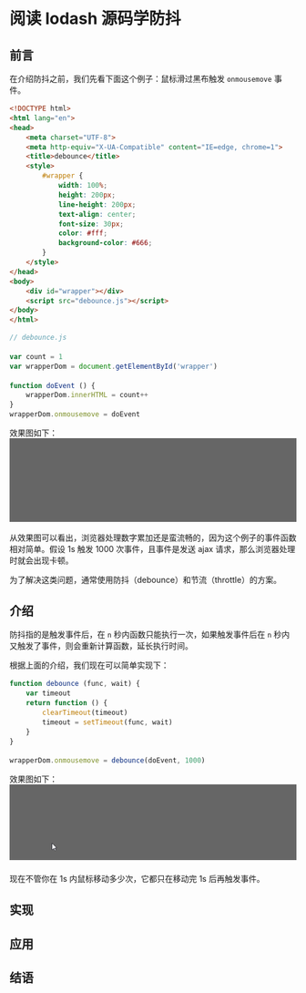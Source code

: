 # 阅读 lodash 源码学防抖

## 前言

在介绍防抖之前，我们先看下面这个例子：鼠标滑过黑布触发 `onmousemove` 事件。
```html
<!DOCTYPE html>
<html lang="en">
<head>
    <meta charset="UTF-8">
    <meta http-equiv="X-UA-Compatible" content="IE=edge, chrome=1">
    <title>debounce</title>
    <style>
        #wrapper {
            width: 100%;
            height: 200px;
            line-height: 200px;
            text-align: center;
            font-size: 30px;
            color: #fff;
            background-color: #666;
        }
    </style>
</head>
<body>
    <div id="wrapper"></div>
    <script src="debounce.js"></script>
</body>
</html>
```
```js
// debounce.js

var count = 1
var wrapperDom = document.getElementById('wrapper')

function doEvent () {
    wrapperDom.innerHTML = count++
}
wrapperDom.onmousemove = doEvent
```
效果图如下：
![debounce1](../../assets/js_subject/debounce.gif)

从效果图可以看出，浏览器处理数字累加还是蛮流畅的，因为这个例子的事件函数相对简单。假设 1s 触发 1000 次事件，且事件是发送 ajax 请求，那么浏览器处理时就会出现卡顿。

为了解决这类问题，通常使用防抖（debounce）和节流（throttle）的方案。

## 介绍

防抖指的是触发事件后，在 `n` 秒内函数只能执行一次，如果触发事件后在 `n` 秒内又触发了事件，则会重新计算函数，延长执行时间。

根据上面的介绍，我们现在可以简单实现下：
```js
function debounce (func, wait) {
    var timeout
    return function () {
        clearTimeout(timeout)
        timeout = setTimeout(func, wait)
    }
}

wrapperDom.onmousemove = debounce(doEvent, 1000)
```

效果图如下：
![debounce2](../../assets/js_subject/debounce2.gif)

现在不管你在 1s 内鼠标移动多少次，它都只在移动完 1s 后再触发事件。


## 实现

## 应用

## 结语

